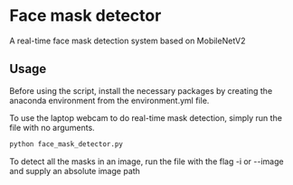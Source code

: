 # Face mask detector
A real-time face mask detection system based on MobileNetV2

## Usage
Before using the script, install the necessary packages by creating the anaconda environment from the environment.yml file.

To use the laptop webcam to do real-time mask detection, simply run the file with no arguments. 

```bash
python face_mask_detector.py
```

To detect all the masks in an image, run the file with the flag -i or --image and supply an absolute image path
